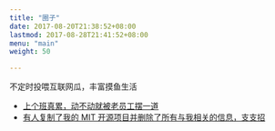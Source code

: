 ```yaml
---
title: "圈子"
date: 2017-08-20T21:38:52+08:00
lastmod: 2017-08-28T21:41:52+08:00
menu: "main"
weight: 50

---
```


不定时投喂互联网瓜，丰富摸鱼生活

- [上个班真累，动不动就被老员工摆一道](https://www.v2ex.com/t/790098?p=1)
- [有人复制了我的 MIT 开源项目并删除了所有与我相关的信息，支支招](https://www.v2ex.com/t/786099?p=1)

